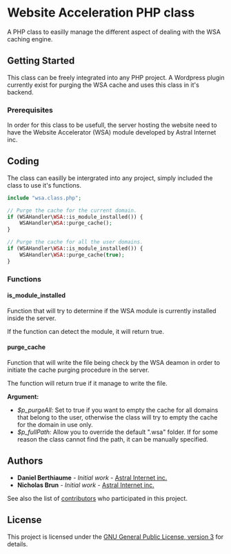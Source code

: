 # Website Acceleration PHP class

A PHP class to easilly manage the different aspect of dealing with the WSA caching engine.

## Getting Started

This class can be freely integrated into any PHP project. A Wordpress plugin currently exist for purging the WSA cache and uses this class in it's backend.

### Prerequisites

In order for this class to be usefull, the server hosting the website need to have the Website Accelerator (WSA) module developed by Astral Internet inc.

## Coding

The class can easilly be intergrated into any project, simply included the class to use it's functions.

```php
include "wsa.class.php";

// Purge the cache for the current domain.
if (WSAHandler\WSA::is_module_installed()) {
    WSAHandler\WSA::purge_cache();
}

// Purge the cache for all the user domains.
if (WSAHandler\WSA::is_module_installed()) {
    WSAHandler\WSA::purge_cache(true);
}
```
### Functions

#### is_module_installed

Function that will try to determine if the WSA module is currently installed inside the server. 

If the function can detect the module, it will return true.

#### purge_cache

Function that will write the file being check by the WSA deamon in order to initiate the cache purging procedure in the server. 

The function will return true if it manage to write the file. 

**Argument:** 

- *$p_purgeAll:* Set to true if you want to empty the cache for all domains that belong to the user, otherwise the class will try to empty the cache for the domain in use only.
- *$p_fullPath:* Allow you to override the default ".wsa" folder. If for some reason the class cannot find the path, it can be manually specified.

## Authors

* **Daniel Berthiaume** - *Initial work* - [Astral Internet inc.](https://github.com/AstralInternet)
* **Nicholas Brun** - *Initial work* - [Astral Internet inc.](https://github.com/AstralInternet)

See also the list of [contributors](https://github.com/your/project/contributors) who participated in this project.

## License

This project is licensed under the [GNU General Public License, version 3]([LICENSE.md](https://www.gnu.org/licenses/gpl-3.0.html)) for details.
